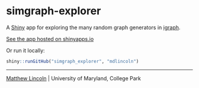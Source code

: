 simgraph-explorer
=================

A [Shiny](http://shiny.rstudio.com/) app for exploring the many random graph generators in [igraph](http://igraph.org/r/).

[See the app hosted on shinyapps.io](https://mdlincoln.shinyapps.io/simgraph_explorer)

Or run it locally:

```r
shiny::runGitHub("simgraph_explorer", "mdlincoln")
```

---
[Matthew Lincoln](http://matthewlincoln.net) | University of Maryland, College Park
